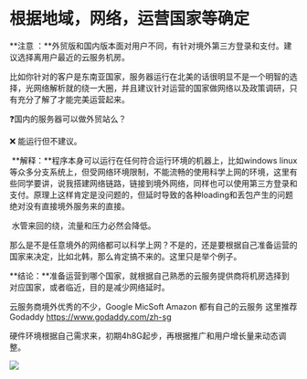 # 根据地域，网络，运营国家等确定

**注意 ：**外贸版和国内版本面对用户不同，有针对境外第三方登录和支付。建议选择离用户最近的云服务机房。

比如你针对的客户是东南亚国家，服务器运行在北美的话很明显不是一个明智的选择，光网络解析就的绕一大圈，并且建议针对运营的国家做网络以及政策调研，只有充分了解了才能完美运营起来。

❓国内的服务器可以做外贸站么？

❌ 能运行但不建议。

​	**解释：**程序本身可以运行在任何符合运行环境的机器上，比如windows linux等众多分支系统上，但受网络环境限制，不能流畅的使用科学上网的环境，这里有些同学要讲，说我搭建网络链路，链接到境外网络，同样也可以使用第三方登录和支付。原理上这样肯定是没问题的，但延时导致的各种loading和丢包产生的问题绝对没有直接境外服务来的直接。

​				水管来回的绕，流量和压力必然会降低。

​         		那么是不是任意境外的网络都可以科学上网？不是的，还是要根据自己准备运营的国家来决定，比如北韩，那么肯定搞不来的。这里只是举个例子。

​	**结论：**准备运营到哪个国家，就根据自己熟悉的云服务提供商将机房选择到对应国家，或者临近，目的是减少网络延时。

云服务商境外优秀的不少，Google MicSoft Amazon 都有自己的云服务 这里推荐 Godaddy https://www.godaddy.com/zh-sg

硬件环境根据自己需求来，初期4h8G起步，再根据推广和用户增长量来动态调整。

![](http://pic.xbdzz.cn/write/202206251645655.png)
